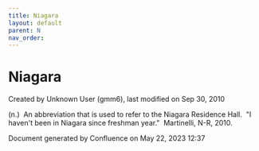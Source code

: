 ```yaml
---
title: Niagara
layout: default
parent: N
nav_order:
---
```


# Niagara

Created by  Unknown User (gmm6), last modified on Sep 30, 2010

(n.)  An abbreviation that is used to refer to the Niagara Residence Hall.  &quot;I haven't been in Niagara since freshman year.&quot;  Martinelli, N-R, 2010.

Document generated by Confluence on May 22, 2023 12:37


